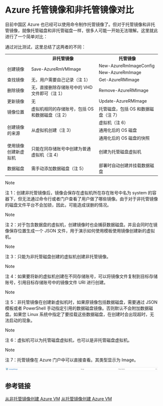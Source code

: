 # Azure 托管镜像和非托管镜像对比

目前中国区 Azure 也已经可以使用命令制作托管镜像了。但对于托管镜像和非托管镜像，就像托管磁盘和非托管磁盘一样，很多人可能一开始无法理解。这里就此进行了一个简单对比：

通过对比测试，这里总结了这两者的不同：

<table>
	<tr>
	    <th></th>
	    <th>非托管镜像</th>
	    <th>托管镜像</th>
	</tr>
	<tr>
	    <td rowspan="2">创建镜像</td>
	    <td rowspan="2">Save-AzureRmVMImage</td>
	    <td>New-AzureRmImageConfig</td>
	</tr>
	<tr>
	    <td>New-AzureRmImage</td>
	</tr>
	<tr>
	    <td>查找镜像</td>
	    <td>无，用户需要自己记录（注 1）</td>
        <td>Get-AzureRMImage</td>
	</tr>
	<tr>
	    <td>删除镜像</td>
	    <td>无，直接删除存储账号中的 VHD 文件即可（注 1）</td>
	    <td>Remove-AzureRMImage</td>
	</tr>
	<tr>
	    <td>更新镜像</td>
	    <td>无</td>
	    <td>Update-AzureRMImage</td>
	</tr>
	<tr>
	    <td>镜像位置</td>
	    <td>虚拟机相同的存储账号，包括 OS 和数据磁盘（注 2）</td>
	    <td>托管磁盘，包括 OS 和数据磁盘（注 7）</td>
	</tr>
	<tr>
	    <td rowspan="3">创建镜像的来源</td>
	    <td rowspan="3">从虚拟机创建（注 3）</td>
	    <td>虚拟机（注 6）</td>
	</tr>
    <tr>
	    <td>通用化后的 OS 磁盘</td>
	</tr>
    <tr>
	    <td>通用化后的 OS 磁盘的快照</td>
	</tr>
    <tr>
	    <td>使用镜像创建新虚拟机</td>
	    <td>只能在同存储账号中创建为普通虚拟机（注 4）</td>
	    <td>创建为托管磁盘虚拟机</td>
	</tr>
    <tr>
	    <td>数据磁盘</td>
	    <td>需手动添加数据磁盘（注 5）</td>
	    <td>部署时自动创建并挂载数据磁盘</td>
	</tr>
</table>

> [!NOTE]
> 注 1：创建非托管镜像后，镜像会保存在虚拟机所在存在账号中名为 system 的容器下，但无法通过命令行或者门户查看了用户做了哪些镜像。由于对于非托管镜像的磁盘文件平台不会加锁，因此，可能造成误删的情况。

> [!NOTE]
> 注 2：对于包含数据盘的虚拟机，创建镜像时也会捕获数据磁盘。并且会同时在镜像保存位置生成一个 JSON 文件，用于演示如何使用模板使用镜像创建新的虚拟机。

> [!NOTE]
> 注 3：只能为非托管磁盘创建的虚拟机创建非托管镜像。

> [!NOTE]
> 注 4：如果要将新的虚拟机创建在不同存储账号，可以将镜像文件复制到目标存储账号，引用目标存储账号中的镜像文件 URI 进行创建。

> [!NOTE]
> 注 5：非托管镜像在创建新虚拟机时，如果原镜像包括数据磁盘，需要通过 JSON 模板或者 PowerShell 手动指定引用的数据磁盘镜像。否则默认不会附加数据磁盘。如果您 Linux 系统中指定了要挂载这些数据磁盘，在创建时会出现超时，无法启动的现象。

> [!NOTE]
> 注 6：虚拟机可以为托管磁盘虚拟机，也可以是非托管磁盘虚拟机。

> [!NOTE]
> 注 7：托管镜像在 Azure 门户中可以直接查看。其类型显示为 Image。

![image](media/aog-virtual-machines-managed-image-and-unmanaged-image-diff/image.png)

## 参考链接

[从非托管镜像创建 Azure VM](https://docs.azure.cn/zh-cn/virtual-machines/windows/sa-copy-generalized#create-a-vm-from-the-image)
[从托管镜像创建 Azure VM](https://docs.azure.cn/zh-cn/virtual-machines/windows/create-vm-generalized-managed?toc=%2fazure%2fvirtual-machines%2fwindows%2ftoc.json)